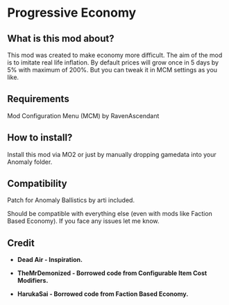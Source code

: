# Progressive Economy

## What is this mod about?

This mod was created to make economy more difficult. The aim of the mod is to imitate real life inflation. By default prices will grow once in 5 days by 5% with maximum of 200%. But you can tweak it in MCM settings as you like.

## Requirements

Mod Configuration Menu (MCM) by RavenAscendant

## How to install?

Install this mod via MO2 or just by manually dropping gamedata into your Anomaly folder.

## Compatibility

Patch for Anomaly Ballistics by arti included.

Should be compatible with everything else (even with mods like Faction Based Economy). If you face any issues let me know.

## Credit

- **Dead Air - Inspiration.**

- **TheMrDemonized - Borrowed code from Configurable Item Cost Modifiers.**

- **HarukaSai - Borrowed code from Faction Based Economy.**
